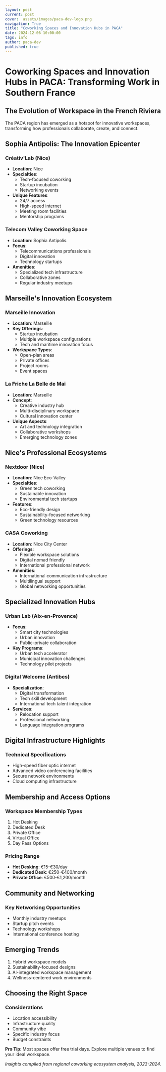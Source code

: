 ```yaml
---
layout: post
current: post
cover:  assets/images/paca-dev-logo.png
navigation: True
title: "Coworking Spaces and Innovation Hubs in PACA"
date: 2024-12-06 10:00:00
tags: info
author: paca-dev
published: true
---
```


# Coworking Spaces and Innovation Hubs in PACA: Transforming Work in Southern France

## The Evolution of Workspace in the French Riviera

The PACA region has emerged as a hotspot for innovative workspaces, transforming how professionals collaborate, create, and connect.

## Sophia Antipolis: The Innovation Epicenter

### Créativ'Lab (Nice)
- **Location**: Nice
- **Specialties**:
  - Tech-focused coworking
  - Startup incubation
  - Networking events
- **Unique Features**:
  - 24/7 access
  - High-speed internet
  - Meeting room facilities
  - Mentorship programs

### Telecom Valley Coworking Space
- **Location**: Sophia Antipolis
- **Focus**:
  - Telecommunications professionals
  - Digital innovation
  - Technology startups
- **Amenities**:
  - Specialized tech infrastructure
  - Collaborative zones
  - Regular industry meetups

## Marseille's Innovation Ecosystem

### Marseille Innovation
- **Location**: Marseille
- **Key Offerings**:
  - Startup incubation
  - Multiple workspace configurations
  - Tech and maritime innovation focus
- **Workspace Types**:
  - Open-plan areas
  - Private offices
  - Project rooms
  - Event spaces

### La Friche La Belle de Mai
- **Location**: Marseille
- **Concept**:
  - Creative industry hub
  - Multi-disciplinary workspace
  - Cultural innovation center
- **Unique Aspects**:
  - Art and technology integration
  - Collaborative workshops
  - Emerging technology zones

## Nice's Professional Ecosystems

### Nextdoor (Nice)
- **Location**: Nice Eco-Valley
- **Specialties**:
  - Green tech coworking
  - Sustainable innovation
  - Environmental tech startups
- **Features**:
  - Eco-friendly design
  - Sustainability-focused networking
  - Green technology resources

### CASA Coworking
- **Location**: Nice City Center
- **Offerings**:
  - Flexible workspace solutions
  - Digital nomad friendly
  - International professional network
- **Amenities**:
  - International communication infrastructure
  - Multilingual support
  - Global networking opportunities

## Specialized Innovation Hubs

### Urban Lab (Aix-en-Provence)
- **Focus**:
  - Smart city technologies
  - Urban innovation
  - Public-private collaboration
- **Key Programs**:
  - Urban tech accelerator
  - Municipal innovation challenges
  - Technology pilot projects

### Digital Welcome (Antibes)
- **Specialization**:
  - Digital transformation
  - Tech skill development
  - International tech talent integration
- **Services**:
  - Relocation support
  - Professional networking
  - Language integration programs

## Digital Infrastructure Highlights

### Technical Specifications
- High-speed fiber optic internet
- Advanced video conferencing facilities
- Secure network environments
- Cloud computing infrastructure

## Membership and Access Options

### Workspace Membership Types
1. Hot Desking
2. Dedicated Desk
3. Private Office
4. Virtual Office
5. Day Pass Options

### Pricing Range
- **Hot Desking**: €15-€30/day
- **Dedicated Desk**: €250-€400/month
- **Private Office**: €500-€1,200/month

## Community and Networking

### Key Networking Opportunities
- Monthly industry meetups
- Startup pitch events
- Technology workshops
- International conference hosting

## Emerging Trends

1. Hybrid workspace models
2. Sustainability-focused designs
3. AI-integrated workspace management
4. Wellness-centered work environments

## Choosing the Right Space

### Considerations
- Location accessibility
- Infrastructure quality
- Community vibe
- Specific industry focus
- Budget constraints

**Pro Tip**: Most spaces offer free trial days. Explore multiple venues to find your ideal workspace.

*Insights compiled from regional coworking ecosystem analysis, 2023-2024.*
